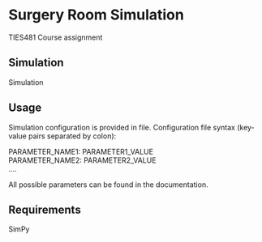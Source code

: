 # Surgery Room Simulation
TIES481 Course assignment

## Simulation

Simulation 

## Usage

Simulation configuration is provided in file. Configuration file syntax (key-value pairs separated by colon):

PARAMETER_NAME1: PARAMETER1_VALUE\
PARAMETER_NAME2: PARAMETER2_VALUE\
....

All possible parameters can be found in the documentation.


## Requirements
SimPy
